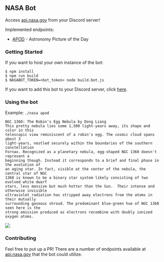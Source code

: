 ## NASA Bot

Access [api.nasa.gov](https://api.nasa.gov) from your Discord server!

Implemented endpoints:

- [APOD](https://apod.nasa.gov/apod/astropix.html) - Astronomy Picture of the Day

### Getting Started

If you want to host your own instance of the bot:

```
$ npm install
$ npm run build
$ NASABOT_TOKEN=<bot_token> node build.bot.js
```

If you want to add this bot to your Discord server, click
[here](https://discord.com/api/oauth2/authorize?client_id=701258422498099200&permissions=10240&scope=bot).

### Using the bot

Example:
`./nasa apod`

```
NGC 1360: The Robin's Egg Nebula by Dong Liang
This pretty nebula lies some 1,500 light-years away, its shape and color in this
telescopic view reminiscent of a robin's egg. The cosmic cloud spans about 3
light-years, nestled securely within the boundaries of the southern constellation
Fornax. Recognized as a planetary nebula, egg-shaped NGC 1360 doesn't represent a
beginning though. Instead it corresponds to a brief and final phase in the evolution of
an aging star. In fact, visible at the center of the nebula, the central star of NGC
1360 is known to be a binary star system likely consisting of two evolved white dwarf
stars, less massive but much hotter than the Sun.  Their intense and otherwise invisible
ultraviolet radiation has stripped away electrons from the atoms in their mutually
surrounding gaseous shroud. The predominant blue-green hue of NGC 1360 seen here is the 
strong emission produced as electrons recombine with doubly ionized oxygen atoms.
```

<img src="https://apod.nasa.gov/apod/image/2308/ngc1360_v2.jpg">

### Contributing

Feel free to put up a PR! There are a number of endpoints available at
[api.nasa.gov](https://api.nasa.gov) that the bot could utilize.
